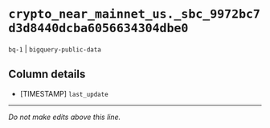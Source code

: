 # `crypto_near_mainnet_us._sbc_9972bc7d3d8440dcba6056634304dbe0`
`bq-1` | `bigquery-public-data`

## Column details
* [TIMESTAMP] `last_update`

-------------------------------------------------------------------------------
*Do not make edits above this line.*
